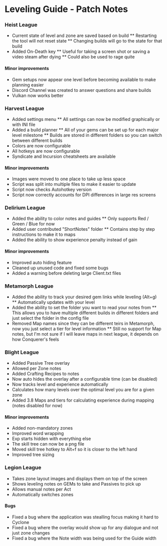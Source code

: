# Leveling Guide - Patch Notes

### Heist League

* Current state of level and zone are saved based on build
** Restarting the tool will not reset state
** Changing builds will go to the state for that build
* Added On-Death key
** Useful for taking a screen shot or saving a video steam after dying
** Could also be used to rage quite

#### Minor improvements

* Gem setups now appear one level before becoming available to make planning easier
* Discord Channel was created to answer questions and share builds
* Vulkan now works better

### Harvest League

* Added settings menu
** All settings can now be modified graphically or with INI file
* Added a build planner
** All of your gems can be set up for each major level milestone
** Builds are stored in different folders so you can switch between different builds
* Colors are now configurable
* All hotkeys are now configurable
* Syndicate and Incursion cheatsheets are available

#### Minor improvements

* Images were moved to one place to take up less space
* Script was split into multiple files to make it easier to update
* Script now checks Autohotkey version
* Script now correctly accounts for DPI differences in large res screens

### Delirium League

* Added the ability to color notes and guides
** Only supports Red / Green / Blue for now
* Added user contributed "ShortNotes" folder
** Contains step by step instructions to make it to maps
* Added the ability to show experience penalty instead of gain

#### Minor improvements

* Improved auto hiding feature
* Cleaned up unused code and fixed some bugs
* Added a warning before deleting large Client.txt files

### Metamorph League

* Added the ability to track your desired gem links while leveling (Alt+g)
** Automatically updates with your level
* Added the ability to set the folder you want to read your notes from
** This allows you to have multiple different builds in different folders and just select the folder in the config file
* Removed Map names since they can be different teirs in Metamorph, now you just select a tier for level information
** Still no support for Map notes, but I'm not sure if I will leave maps in next league, it depends on how Conquerer's feels

### Blight League

* Added Passive Tree overlay
* Allowed per Zone notes
* Added Crafting Recipes to notes
* Now auto hides the overlay after a configurable time (can be disabled)
* Now tracks level and experience automatically
* Calculates how many levels over the optimal level you are for a given zone
* Added 3.8 Maps and tiers for calculating experience during mapping (notes disabled for now)

#### Minor improvements

* Added non-mandatory zones
* Improved word wrapping
* Exp starts hidden with everything else
* The skill tree can now be a png file
* Moved skill tree hotkey to Alt+f so it is closer to the left hand
* Improved tree sizing

### Legion League

* Takes zone layout images and displays them on top of the screen
* Shows leveling notes on GEMs to take and Passives to pick up
* Allows manual notes per Act
* Automatically switches zones

#### Bugs

* Fixed a bug where the application was stealling focus making it hard to Cyclone
* Fixed a bug where the overlay would show up for any dialogue and not just zone changes
* Fixed a bug where the Note width was being used for the Guide width